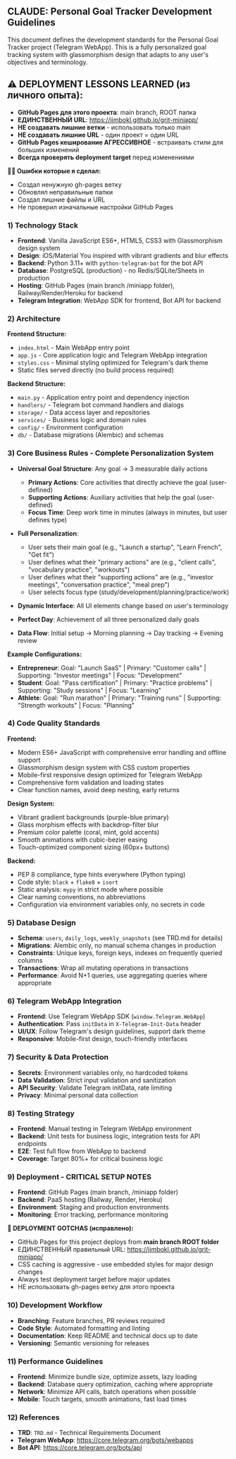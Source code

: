 ## CLAUDE: Personal Goal Tracker Development Guidelines

This document defines the development standards for the Personal Goal Tracker project (Telegram WebApp). This is a fully personalized goal tracking system with glassmorphism design that adapts to any user's objectives and terminology.

## ⚠️ DEPLOYMENT LESSONS LEARNED (из личного опыта):
- **GitHub Pages для этого проекта**: main branch, ROOT папка
- **ЕДИНСТВЕННЫЙ URL**: https://jimbokl.github.io/grit-miniapp/ 
- **НЕ создавать лишние ветки** - использовать только main
- **НЕ создавать лишние URL** - один проект = один URL
- **GitHub Pages кеширование АГРЕССИВНОЕ** - встраивать стили для больших изменений
- **Всегда проверять deployment target** перед изменениями

**🤦‍♂️ Ошибки которые я сделал:**
- Создал ненужную gh-pages ветку  
- Обновлял неправильные папки
- Создал лишние файлы и URL
- Не проверил изначальные настройки GitHub Pages

### 1) Technology Stack
- **Frontend**: Vanilla JavaScript ES6+, HTML5, CSS3 with Glassmorphism design system
- **Design**: iOS/Material You inspired with vibrant gradients and blur effects
- **Backend**: Python 3.11+ with `python-telegram-bot` for the bot API
- **Database**: PostgreSQL (production) - no Redis/SQLite/Sheets in production
- **Hosting**: GitHub Pages (main branch /miniapp folder), Railway/Render/Heroku for backend
- **Telegram Integration**: WebApp SDK for frontend, Bot API for backend

### 2) Architecture
**Frontend Structure:**
- `index.html` - Main WebApp entry point
- `app.js` - Core application logic and Telegram WebApp integration
- `styles.css` - Minimal styling optimized for Telegram's dark theme
- Static files served directly (no build process required)

**Backend Structure:**
- `main.py` - Application entry point and dependency injection
- `handlers/` - Telegram bot command handlers and dialogs
- `storage/` - Data access layer and repositories
- `services/` - Business logic and domain rules
- `config/` - Environment configuration
- `db/` - Database migrations (Alembic) and schemas

### 3) Core Business Rules - Complete Personalization System
- **Universal Goal Structure**: Any goal → 3 measurable daily actions
  - **Primary Actions**: Core activities that directly achieve the goal (user-defined)
  - **Supporting Actions**: Auxiliary activities that help the goal (user-defined) 
  - **Focus Time**: Deep work time in minutes (always in minutes, but user defines type)

- **Full Personalization**: 
  - User sets their main goal (e.g., "Launch a startup", "Learn French", "Get fit")
  - User defines what their "primary actions" are (e.g., "client calls", "vocabulary practice", "workouts")
  - User defines what their "supporting actions" are (e.g., "investor meetings", "conversation practice", "meal prep")
  - User selects focus type (study/development/planning/practice/work)

- **Dynamic Interface**: All UI elements change based on user's terminology
- **Perfect Day**: Achievement of all three personalized daily goals
- **Data Flow**: Initial setup → Morning planning → Day tracking → Evening review

**Example Configurations:**
- **Entrepreneur**: Goal: "Launch SaaS" | Primary: "Customer calls" | Supporting: "Investor meetings" | Focus: "Development"
- **Student**: Goal: "Pass certification" | Primary: "Practice problems" | Supporting: "Study sessions" | Focus: "Learning"
- **Athlete**: Goal: "Run marathon" | Primary: "Training runs" | Supporting: "Strength workouts" | Focus: "Planning"

### 4) Code Quality Standards
**Frontend:**
- Modern ES6+ JavaScript with comprehensive error handling and offline support
- Glassmorphism design system with CSS custom properties
- Mobile-first responsive design optimized for Telegram WebApp
- Comprehensive form validation and loading states
- Clear function names, avoid deep nesting, early returns

**Design System:**
- Vibrant gradient backgrounds (purple-blue primary)
- Glass morphism effects with backdrop-filter blur
- Premium color palette (coral, mint, gold accents)
- Smooth animations with cubic-bezier easing
- Touch-optimized component sizing (60px+ buttons)

**Backend:**
- PEP 8 compliance, type hints everywhere (Python typing)
- Code style: `black` + `flake8` + `isort`
- Static analysis: `mypy` in strict mode where possible
- Clear naming conventions, no abbreviations
- Configuration via environment variables only, no secrets in code

### 5) Database Design
- **Schema**: `users`, `daily_logs`, `weekly_snapshots` (see TRD.md for details)
- **Migrations**: Alembic only, no manual schema changes in production
- **Constraints**: Unique keys, foreign keys, indexes on frequently queried columns
- **Transactions**: Wrap all mutating operations in transactions
- **Performance**: Avoid N+1 queries, use aggregating queries where appropriate

### 6) Telegram WebApp Integration
- **Frontend**: Use Telegram WebApp SDK (`window.Telegram.WebApp`)
- **Authentication**: Pass `initData` in `X-Telegram-Init-Data` header
- **UI/UX**: Follow Telegram's design guidelines, support dark theme
- **Responsive**: Mobile-first design, touch-friendly interfaces

### 7) Security & Data Protection
- **Secrets**: Environment variables only, no hardcoded tokens
- **Data Validation**: Strict input validation and sanitization
- **API Security**: Validate Telegram initData, rate limiting
- **Privacy**: Minimal personal data collection

### 8) Testing Strategy
- **Frontend**: Manual testing in Telegram WebApp environment
- **Backend**: Unit tests for business logic, integration tests for API endpoints
- **E2E**: Test full flow from WebApp to backend
- **Coverage**: Target 80%+ for critical business logic

### 9) Deployment - CRITICAL SETUP NOTES
- **Frontend**: GitHub Pages (main branch, /miniapp folder) 
- **Backend**: PaaS hosting (Railway, Render, Heroku)
- **Environment**: Staging and production environments
- **Monitoring**: Error tracking, performance monitoring

**🚨 DEPLOYMENT GOTCHAS (исправлено):**
- GitHub Pages for this project deploys from **main branch ROOT folder**
- ЕДИНСТВЕННЫЙ правильный URL: https://jimbokl.github.io/grit-miniapp/
- CSS caching is aggressive - use embedded styles for major design changes
- Always test deployment target before major updates
- НЕ использовать gh-pages ветку для этого проекта

### 10) Development Workflow
- **Branching**: Feature branches, PR reviews required
- **Code Style**: Automated formatting and linting
- **Documentation**: Keep README and technical docs up to date
- **Versioning**: Semantic versioning for releases

### 11) Performance Guidelines
- **Frontend**: Minimize bundle size, optimize assets, lazy loading
- **Backend**: Database query optimization, caching where appropriate
- **Network**: Minimize API calls, batch operations when possible
- **Mobile**: Touch targets, smooth animations, fast load times

### 12) References
- **TRD**: `TRD.md` - Technical Requirements Document
- **Telegram WebApp**: https://core.telegram.org/bots/webapps
- **Bot API**: https://core.telegram.org/bots/api


